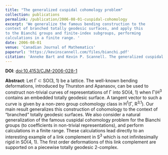 ```yaml
---
title: "The generalized cuspidal cohomology problem"
collection: publications
permalink: /publication/2006-08-01-cuspidal-cohomology
excerpt: 'We generalize the famous bending construction to the
context of branched totally geodesic surfaces, and apply this
to the Bianchi groups and finite-index subgroups, performing
calculations in a finite range. '
date: 2006-08-01
venue: 'Canadian Journal of Mathematics'
paperurl: 'https://kevinscannell.com/files/bianchi.pdf'
citation: 'Anneke Bart and Kevin P. Scannell. The generalized cuspidal cohomology problem. <i>Canadian Journal of Mathematics</i>, 58(4):673–690, 2006.'
---
```


**DOI**: [doi:10.4153/CJM-2006-028-1](https://dx.doi.org/10.4153/CJM-2006-028-1)

**Abstract**: Let Γ ⊂ SO(3, 1) be a lattice. The well-known bending deformations, introduced by Thurston and Apanasov, can be used to construct non-trivial curves of representations of Γ into SO(4, 1) when Γ\H<sup>3</sup> contains an embedded totally geodesic surface. A tangent vector to such a curve is given by a non-zero group cohomology class in H<sup>1</sup>(Γ, R<sup>3,1</sup>). Our main result generalizes this construction of cohomology to the context of “branched” totally geodesic surfaces. We also consider a natural generalization of the famous cuspidal cohomology problem for the Bianchi groups (to coefficients in non-trivial representations), and perform calculations in a finite range. These calculations lead directly to an interesting example of a link complement in S<sup>3</sup> which is not infinitesimally rigid in SO(4, 1). The first order deformations of this link
complement are supported on a piecewise totally geodesic 2-complex.
